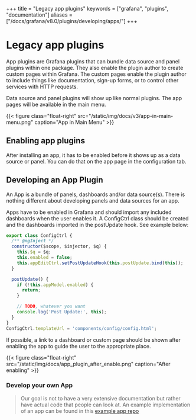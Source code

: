 +++
title = "Legacy app plugins"
keywords = ["grafana", "plugins", "documentation"]
aliases = ["/docs/grafana/v8.0/plugins/developing/apps/"]
+++

# Legacy app plugins

App plugins are Grafana plugins that can bundle data source and panel plugins within one package. They also enable the plugin author to create custom pages within Grafana. The custom pages enable the plugin author to include things like documentation, sign-up forms, or to control other services with HTTP requests.

Data source and panel plugins will show up like normal plugins. The app pages will be available in the main menu.

{{< figure class="float-right"  src="/static/img/docs/v3/app-in-main-menu.png" caption="App in Main Menu" >}}

## Enabling app plugins

After installing an app, it has to be enabled before it shows up as a data source or panel. You can do that on the app page in the configuration tab.

## Developing an App Plugin

An App is a bundle of panels, dashboards and/or data source(s). There is nothing different about developing panels and data sources for an app.

Apps have to be enabled in Grafana and should import any included dashboards when the user enables it. A ConfigCtrl class should be created and the dashboards imported in the postUpdate hook. See example below:

```javascript
export class ConfigCtrl {
  /** @ngInject */
  constructor($scope, $injector, $q) {
    this.$q = $q;
    this.enabled = false;
    this.appEditCtrl.setPostUpdateHook(this.postUpdate.bind(this));
  }

  postUpdate() {
    if (!this.appModel.enabled) {
      return;
    }

    // TODO, whatever you want
    console.log('Post Update:', this);
  }
}
ConfigCtrl.templateUrl = 'components/config/config.html';
```

If possible, a link to a dashboard or custom page should be shown after enabling the app to guide the user to the appropriate place.

{{< figure class="float-right"  src="/static/img/docs/app_plugin_after_enable.png" caption="After enabling" >}}

### Develop your own App

> Our goal is not to have a very extensive documentation but rather have actual
> code that people can look at. An example implementation of an app can be found
> in this [example app repo](https://github.com/grafana/simple-app-plugin)
